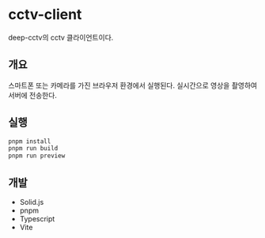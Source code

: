 # cctv-client

deep-cctv의 cctv 클라이언트이다.

## 개요

스마트폰 또는 카메라를 가진 브라우저 환경에서 실행된다. 실시간으로 영상을 촬영하여 서버에 전송한다.

## 실행

```bash
pnpm install
pnpm run build
pnpm run preview
```

## 개발

- Solid.js
- pnpm
- Typescript
- Vite
